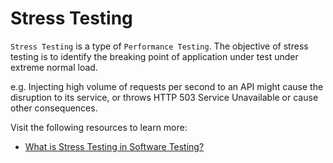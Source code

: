 # Stress Testing

`Stress Testing` is a type of `Performance Testing`. The objective of stress testing is to identify the breaking point of application under test under extreme normal load.

e.g. Injecting high volume of requests per second to an API might cause the disruption to its service, or throws HTTP 503 Service Unavailable or cause other consequences.

Visit the following resources to learn more:

- [What is Stress Testing in Software Testing?](https://www.guru99.com/stress-testing-tutorial.html)